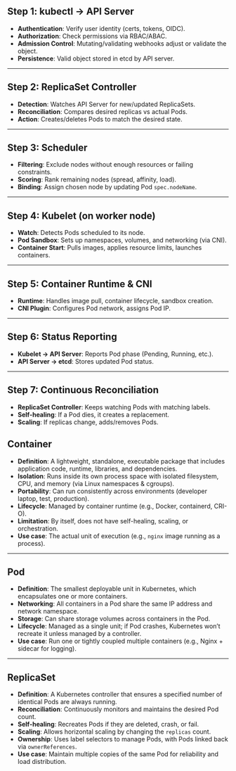 ## Step 1: kubectl → API Server

- **Authentication**: Verify user identity (certs, tokens, OIDC).  
- **Authorization**: Check permissions via RBAC/ABAC.  
- **Admission Control**: Mutating/validating webhooks adjust or validate the object.  
- **Persistence**: Valid object stored in etcd by API server.  

---

## Step 2: ReplicaSet Controller

- **Detection**: Watches API Server for new/updated ReplicaSets.  
- **Reconciliation**: Compares desired replicas vs actual Pods.  
- **Action**: Creates/deletes Pods to match the desired state.  

---

## Step 3: Scheduler

- **Filtering**: Exclude nodes without enough resources or failing constraints.  
- **Scoring**: Rank remaining nodes (spread, affinity, load).  
- **Binding**: Assign chosen node by updating Pod `spec.nodeName`.  

---

## Step 4: Kubelet (on worker node)

- **Watch**: Detects Pods scheduled to its node.  
- **Pod Sandbox**: Sets up namespaces, volumes, and networking (via CNI).  
- **Container Start**: Pulls images, applies resource limits, launches containers.  

---

## Step 5: Container Runtime & CNI

- **Runtime**: Handles image pull, container lifecycle, sandbox creation.  
- **CNI Plugin**: Configures Pod network, assigns Pod IP.  

---

## Step 6: Status Reporting

- **Kubelet → API Server**: Reports Pod phase (Pending, Running, etc.).  
- **API Server → etcd**: Stores updated Pod status.  

---

## Step 7: Continuous Reconciliation

- **ReplicaSet Controller**: Keeps watching Pods with matching labels.  
- **Self-healing**: If a Pod dies, it creates a replacement.  
- **Scaling**: If replicas change, adds/removes Pods.  



## Container

- **Definition**: A lightweight, standalone, executable package that includes application code, runtime, libraries, and dependencies.  
- **Isolation**: Runs inside its own process space with isolated filesystem, CPU, and memory (via Linux namespaces & cgroups).  
- **Portability**: Can run consistently across environments (developer laptop, test, production).  
- **Lifecycle**: Managed by container runtime (e.g., Docker, containerd, CRI-O).  
- **Limitation**: By itself, does not have self-healing, scaling, or orchestration.  
- **Use case**: The actual unit of execution (e.g., `nginx` image running as a process).  

---

## Pod

- **Definition**: The smallest deployable unit in Kubernetes, which encapsulates one or more containers.  
- **Networking**: All containers in a Pod share the same IP address and network namespace.  
- **Storage**: Can share storage volumes across containers in the Pod.  
- **Lifecycle**: Managed as a single unit; if Pod crashes, Kubernetes won’t recreate it unless managed by a controller.  
- **Use case**: Run one or tightly coupled multiple containers (e.g., Nginx + sidecar for logging).  

---

## ReplicaSet

- **Definition**: A Kubernetes controller that ensures a specified number of identical Pods are always running.  
- **Reconciliation**: Continuously monitors and maintains the desired Pod count.  
- **Self-healing**: Recreates Pods if they are deleted, crash, or fail.  
- **Scaling**: Allows horizontal scaling by changing the `replicas` count.  
- **Ownership**: Uses label selectors to manage Pods, with Pods linked back via `ownerReferences`.  
- **Use case**: Maintain multiple copies of the same Pod for reliability and load distribution.  
